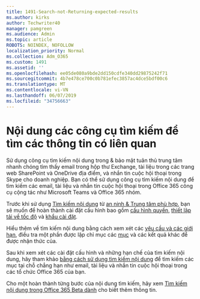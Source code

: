 ```yaml
---
title: 1491-Search-not-Returning-expected-results
ms.author: kirks
author: Techwriter40
manager: pamgreen
ms.audience: Admin
ms.topic: article
ROBOTS: NOINDEX, NOFOLLOW
localization_priority: Normal
ms.collection: Adm_O365
ms.custom: 1491
ms.assetid: ''
ms.openlocfilehash: ee05de080a9bde2dd150cdfe340dd29875242f71
ms.sourcegitcommit: 4b7e478ce700c0b781efec3857ac4dce5bdf00c6
ms.translationtype: MT
ms.contentlocale: vi-VN
ms.lasthandoff: 06/07/2019
ms.locfileid: "34756663"
---
```

# <a name="content-search-tool-to-find-relevant-info"></a>Nội dung các công cụ tìm kiếm để tìm các thông tin có liên quan

Sử dụng công cụ tìm kiếm nội dung trong & bảo mật tuân thủ trung tâm nhanh chóng tìm thấy email trong hộp thư Exchange, tài liệu trong các trang web SharePoint và OneDrive địa điểm, và nhắn tin cuộc hội thoại trong Skype cho doanh nghiệp. Bạn có thể sử dụng công cụ tìm kiếm nội dung để tìm kiếm các email, tài liệu và nhắn tin cuộc hội thoại trong Office 365 công cụ cộng tác như Microsoft Teams và Office 365 nhóm.


Trước khi sử dụng [Tìm kiếm nội dung](https://sip.protection.office.com/contentsearchbeta?ContentOnly=1) từ [an ninh & Trung tâm phù hợp](https://sip.protection.office.com/homepage), bạn sẽ muốn để hoàn thành cài đặt cấu hình bao gồm [cấu hình quyền](https://docs.microsoft.com/office365/securitycompliance/permissions-filtering-for-content-search), [thiết lập tải về tốc độ](https://docs.microsoft.com/en-us/office365/securitycompliance/increase-download-speeds-when-exporting-ediscovery-results) và [khẩu cài đặt](https://docs.microsoft.com/en-us/office365/securitycompliance/disable-reports-when-you-export-content-search-results).

Hiểu thêm về tìm kiếm nội dung bằng cách xem xét các [yêu cầu và các giới hạn](https://docs.microsoft.com/office365/securitycompliance/limits-for-content-search), điều tra một phần được lập chỉ mục các [mục](https://docs.microsoft.com/office365/securitycompliance/investigating-partially-indexed-items-in-ediscovery) và các kết quả khác để được nhận thức của.

Sau khi xem xét các cài đặt cấu hình và những hạn chế của tìm kiếm nội dung, hãy tham khảo [bằng cách sử dụng tìm kiếm nội dung</a> để tìm kiếm các mục tại chỗ chẳng hạn như email, tài liệu và nhắn tin cuộc hội thoại trong các tổ chức Office 365 của bạn](https://docs.microsoft.com/office365/securitycompliance/content-search).

Cho một hoàn thành từng bước của nội dung tìm kiếm, hãy xem [Tìm kiếm nội dung trong Office 365 Beta dành](https://docs.microsoft.com/office365/securitycompliance/search-for-content) cho biết thêm thông tin.
